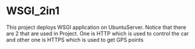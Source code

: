 # WSGI_2in1
This project deploys WSGI application on UbuntuServer. Notice that there are 2 that are used in Project. One is HTTP which is used to control the car and other one is HTTPS which is used to get GPS points
